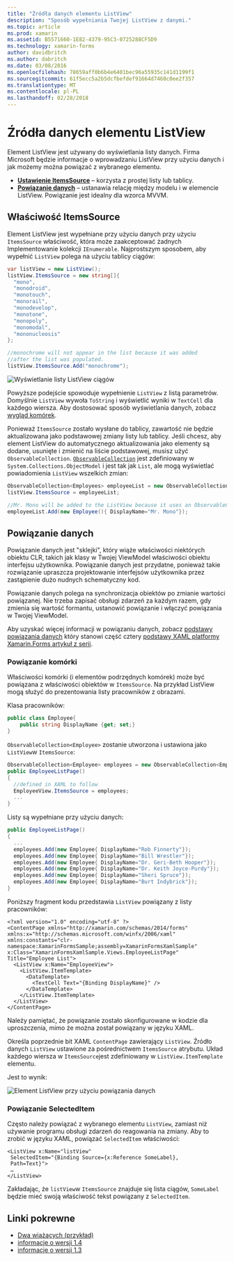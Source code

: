 ```yaml
---
title: "Źródła danych elementu ListView"
description: "Sposób wypełniania Twojej ListView z danymi."
ms.topic: article
ms.prod: xamarin
ms.assetid: B5571660-1E82-4379-95C3-0725288CF5D9
ms.technology: xamarin-forms
author: davidbritch
ms.author: dabritch
ms.date: 03/08/2016
ms.openlocfilehash: 78659aff0b6b4e6401bec96a55935c141d1199f1
ms.sourcegitcommit: 61f5ecc5a2b5dcfbefdef91664d7460c0ee2f357
ms.translationtype: MT
ms.contentlocale: pl-PL
ms.lasthandoff: 02/28/2018
---
```

# <a name="listview-data-sources"></a>Źródła danych elementu ListView

Element ListView jest używany do wyświetlania listy danych. Firma Microsoft będzie informacje o wprowadzaniu ListView przy użyciu danych i jak możemy można powiązać z wybranego elementu.

- **[Ustawienie ItemsSource](#ItemsSource)**  &ndash; korzysta z prostej listy lub tablicy.
- **[Powiązanie danych](#Data_Binding)**  &ndash; ustanawia relację między modelu i w elemencie ListView. Powiązanie jest idealny dla wzorca MVVM.

## <a name="itemssource"></a>Właściwość ItemsSource
Element ListView jest wypełniane przy użyciu danych przy użyciu `ItemsSource` właściwość, która może zaakceptować żadnych Implementowanie kolekcji `IEnumerable`. Najprostszym sposobem, aby wypełnić `ListView` polega na użyciu tablicy ciągów:

```csharp
var listView = new ListView();
listView.ItemsSource = new string[]{
  "mono",
  "monodroid",
  "monotouch",
  "monorail",
  "monodevelop",
  "monotone",
  "monopoly",
  "monomodal",
  "mononucleosis"
};

//monochrome will not appear in the list because it was added
//after the list was populated.
listView.ItemsSource.Add("monochrome");
```

![](data-and-databinding-images/itemssource-simple.png "Wyświetlanie listy ListView ciągów")

Powyższe podejście spowoduje wypełnienie `ListView` z listą parametrów. Domyślnie `ListView` wywoła `ToString` i wyświetlić wyniki w `TextCell` dla każdego wiersza. Aby dostosować sposób wyświetlania danych, zobacz [wygląd komórek](~/xamarin-forms/user-interface/listview/customizing-cell-appearance.md).

Ponieważ `ItemsSource` zostało wysłane do tablicy, zawartość nie będzie aktualizowana jako podstawowej zmiany listy lub tablicy. Jeśli chcesz, aby element ListView do automatycznego aktualizowania jako elementy są dodane, usunięte i zmienić na liście podstawowej, musisz użyć `ObservableCollection`. [`ObservableCollection`](https://developer.xamarin.com/api/type/System.Collections.ObjectModel.ObservableCollection%3CT%3E/) jest zdefiniowany w `System.Collections.ObjectModel` i jest tak jak `List`, ale mogą wyświetlać powiadomienia `ListView` wszelkich zmian:

```csharp
ObservableCollection<Employees> employeeList = new ObservableCollection<Employess>();
listView.ItemsSource = employeeList;

//Mr. Mono will be added to the ListView because it uses an ObservableCollection
employeeList.Add(new Employee(){ DisplayName="Mr. Mono"});
```

<a name="Data_Binding" />

## <a name="data-binding"></a>Powiązanie danych
Powiązanie danych jest "sklejki", który wiąże właściwości niektórych obiektu CLR, takich jak klasy w Twojej ViewModel właściwości obiektu interfejsu użytkownika. Powiązanie danych jest przydatne, ponieważ takie rozwiązanie upraszcza projektowanie interfejsów użytkownika przez zastąpienie dużo nudnych schematyczny kod.

Powiązanie danych polega na synchronizacja obiektów po zmianie wartości powiązanej. Nie trzeba zapisać obsługi zdarzeń za każdym razem, gdy zmienia się wartość formantu, ustanowić powiązanie i włączyć powiązania w Twojej ViewModel.

Aby uzyskać więcej informacji w powiązaniu danych, zobacz [podstawy powiązania danych](~/xamarin-forms/xaml/xaml-basics/data-binding-basics.md) który stanowi część cztery [podstawy XAML platformy Xamarin.Forms artykuł z serii](~/xamarin-forms/xaml/xaml-basics/index.md).

### <a name="binding-cells"></a>Powiązanie komórki
Właściwości komórki (i elementów podrzędnych komórek) może być powiązana z właściwości obiektów w `ItemsSource`. Na przykład ListView mogą służyć do prezentowania listy pracowników z obrazami.

Klasa pracowników:

```csharp
public class Employee{
    public string DisplayName {get; set;}
}
```

`ObservableCollection<Employee>` zostanie utworzona i ustawiona jako `ListView`w `ItemsSource`:

```csharp
ObservableCollection<Employee> employees = new ObservableCollection<Employee>();
public EmployeeListPage()
{
  //defined in XAML to follow
  EmployeeView.ItemsSource = employees;
  ...
}
```

Listy są wypełniane przy użyciu danych:

```csharp
public EmployeeListPage()
{
  ...
  employees.Add(new Employee{ DisplayName="Rob Finnerty"});
  employees.Add(new Employee{ DisplayName="Bill Wrestler"});
  employees.Add(new Employee{ DisplayName="Dr. Geri-Beth Hooper"});
  employees.Add(new Employee{ DisplayName="Dr. Keith Joyce-Purdy"});
  employees.Add(new Employee{ DisplayName="Sheri Spruce"});
  employees.Add(new Employee{ DisplayName="Burt Indybrick"});
}
```

Poniższy fragment kodu przedstawia `ListView` powiązany z listy pracowników:

```xaml
<?xml version="1.0" encoding="utf-8" ?>
<ContentPage xmlns="http://xamarin.com/schemas/2014/forms"
xmlns:x="http://schemas.microsoft.com/winfx/2006/xaml"
xmlns:constants="clr-namespace:XamarinFormsSample;assembly=XamarinFormsXamlSample"
x:Class="XamarinFormsXamlSample.Views.EmployeeListPage"
Title="Employee List">
  <ListView x:Name="EmployeeView">
    <ListView.ItemTemplate>
      <DataTemplate>
        <TextCell Text="{Binding DisplayName}" />
      </DataTemplate>
    </ListView.ItemTemplate>
  </ListView>
</ContentPage>
```

Należy pamiętać, że powiązanie zostało skonfigurowane w kodzie dla uproszczenia, mimo że można został powiązany w języku XAML.

Określa poprzednie bit XAML `ContentPage` zawierający `ListView`. Źródło danych `ListView` ustawione za pośrednictwem `ItemsSource` atrybutu. Układ każdego wiersza w `ItemsSource`jest zdefiniowany w `ListView.ItemTemplate` elementu.

Jest to wynik:

![](data-and-databinding-images/bound-data.png "Element ListView przy użyciu powiązania danych")

### <a name="binding-selecteditem"></a>Powiązanie SelectedItem

Często należy powiązać z wybranego elementu `ListView`, zamiast niż używanie programu obsługi zdarzeń do reagowania na zmiany. Aby to zrobić w języku XAML, powiązać `SelectedItem` właściwości:

```xaml
<ListView x:Name="listView"
 SelectedItem="{Binding Source={x:Reference SomeLabel},
 Path=Text}">
 …
</ListView>
```

Zakładając, że `listView`w `ItemsSource` znajduje się lista ciągów, `SomeLabel` będzie mieć swoją właściwość tekst powiązany z `SelectedItem`.



## <a name="related-links"></a>Linki pokrewne

- [Dwa wiążących (przykład)](https://developer.xamarin.com/samples/xamarin-forms/UserInterface/ListView/SwitchEntryTwoBinding)
- [informacje o wersji 1.4](http://forums.xamarin.com/discussion/35451/xamarin-forms-1-4-0-released/)
- [informacje o wersji 1.3](http://forums.xamarin.com/discussion/29934/xamarin-forms-1-3-0-released/)
